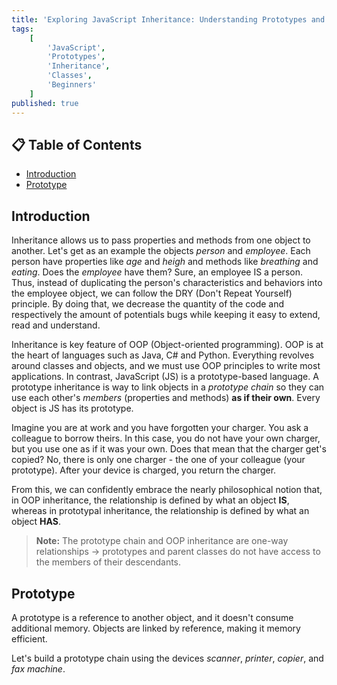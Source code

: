```yaml
---
title: 'Exploring JavaScript Inheritance: Understanding Prototypes and Classes'
tags:
    [
        'JavaScript',
        'Prototypes',
        'Inheritance',
        'Classes',
        'Beginners'
    ]
published: true
---
```


## 📋 Table of Contents

-   [Introduction](#introduction)
-   [Prototype](#prototype)

## Introduction

Inheritance allows us to pass properties and methods from one object to another. Let's get as an example the objects _person_ and _employee_. Each person have properties like _age_ and _heigh_ and methods like _breathing_ and _eating_. Does the _employee_ have them? Sure, an employee IS a person. Thus, instead of duplicating the person's characteristics and behaviors into the employee object, we can follow the DRY (Don't Repeat Yourself) principle. By doing that, we decrease the quantity of the code and respectively the amount of potentials bugs while keeping it easy to extend, read and understand.

Inheritance is key feature of OOP (Object-oriented programming). OOP is at the heart of languages such as Java, C# and Python. Everything revolves around classes and objects, and we must use OOP principles to write most applications. In contrast, JavaScript (JS) is a prototype-based language. A prototype inheritance is way to link objects in a _prototype chain_ so they can use each other's _members_ (properties and methods) **as if their own**. Every object is JS has its prototype.

Imagine you are at work and you have forgotten your charger. You ask a colleague to borrow theirs. In this case, you do not have your own charger, but you use one as if it was your own. Does that mean that the charger get's copied? No, there is only one charger - the one of your colleague (your prototype). After your device is charged, you return the charger.

From this, we can confidently embrace the nearly philosophical notion that, in OOP inheritance, the relationship is defined by what an object **IS**, whereas in prototypal inheritance, the relationship is defined by what an object **HAS**.

> **Note:** The prototype chain and OOP inheritance are one-way relationships -> prototypes and parent classes do not have access to the members of their descendants.

## Prototype

A prototype is a reference to another object, and it doesn't consume additional memory. Objects are linked by reference, making it memory efficient.

Let's build a prototype chain using the devices _scanner_, _printer_, _copier_, and _fax machine_.

